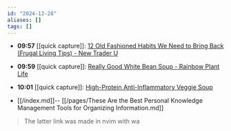 ```yaml
---
id: "2024-12-28"
aliases: []
tags: []
---
```


- **09:57** [[quick capture]]:  [12 Old Fashioned Habits We Need to Bring Back (Frugal Living Tips) - New Trader U](https://www.newtraderu.com/2024/12/24/12-old-fashioned-habits-we-need-to-bring-back-frugal-living-tips/)
- **09:59** [[quick capture]]:  [Really Good White Bean Soup - Rainbow Plant Life](https://rainbowplantlife.com/white-bean-soup/)
- **10:01** [[quick capture]]:  [High-Protein Anti-Inflammatory Veggie Soup](https://www.eatingwell.com/lentil-sweet-potato-soup-8742273)

-  [[/index.md]]-- [[/pages/These Are the Best Personal Knowledge Management Tools for Organizing Information.md]] 
> The latter link was made in nvim with <leader>wa 

